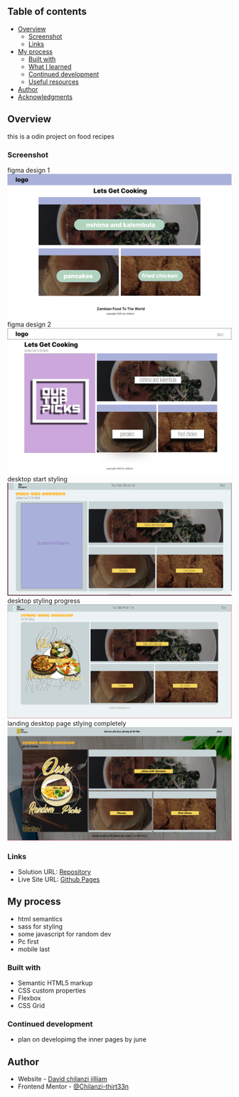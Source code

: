 
## Table of contents

- [Overview](#overview)
  - [Screenshot](#screenshot)
  - [Links](#links)
- [My process](#my-process)
  - [Built with](#built-with)
  - [What I learned](#what-i-learned)
  - [Continued development](#continued-development)
  - [Useful resources](#useful-resources)
- [Author](#author)
- [Acknowledgments](#acknowledgments)

## Overview
this is a odin project on food recipes

### Screenshot
figma design 1
![](images/design/prototype.png)
figma design 2
![](images/design/prototype002.png)
desktop start styling
![](images/design/2022-05-02_02-51.png)
desktop styling progress
![](images/design/2022-05-05_13-09.png)
landing desktop page stlying completely
![](images/design/2022-05-08_17-18.png)


### Links

- Solution URL: [Repository](https://github.com/Chilanzi-thirt33n/ODINS-RECIPES)
- Live Site URL: [Github Pages](https://chilanzi-thirt33n.github.io/ODINS-RECIPES/)

## My process
- html semantics
- sass for styling
- some javascript for random dev
- Pc first
- mobile last

### Built with

- Semantic HTML5 markup
- CSS custom properties
- Flexbox
- CSS Grid

### Continued development

- plan on developimg the inner pages by june 

## Author

- Website - [David chilanzi jilliam](https://chilanzi-thirt33n.github.io/ONLINE-CV/)
- Frontend Mentor - [@Chilanzi-thirt33n](https://www.frontendmentor.io/profile/Chilanzi-thirt33n)

